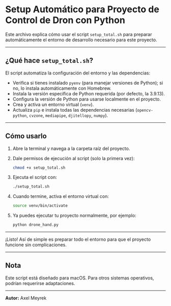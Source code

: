 # Setup Automático para Proyecto de Control de Dron con Python

Este archivo explica cómo usar el script `setup_total.sh` para preparar automáticamente el entorno de desarrollo necesario para este proyecto.

---

## ¿Qué hace `setup_total.sh`?

El script automatiza la configuración del entorno y las dependencias:

- Verifica si tienes instalado `pyenv` (para manejar versiones de Python); si no, lo instala automáticamente con Homebrew.
- Instala la versión específica de Python requerida (por defecto, la 3.9.13).
- Configura la versión de Python para usarse localmente en el proyecto.
- Crea y activa un entorno virtual (`venv`).
- Actualiza `pip` e instala todas las dependencias necesarias (`opencv-python`, `cvzone`, `mediapipe`, `djitellopy`, `numpy`).

---

## Cómo usarlo

1. Abre la terminal y navega a la carpeta raíz del proyecto.
2. Dale permisos de ejecución al script (solo la primera vez):

   ```bash
   chmod +x setup_total.sh
   ```

3. Ejecuta el script con:

   ```bash
   ./setup_total.sh
   ```

4. Cuando termine, activa el entorno virtual con:

   ```bash
   source venv/bin/activate
   ```

5. Ya puedes ejecutar tu proyecto normalmente, por ejemplo:

   ```bash
   python drone_hand.py
   ```

---

¡Listo! Así de simple es preparar todo el entorno para que el proyecto funcione sin complicaciones.

---

## Nota

Este script está diseñado para macOS. Para otros sistemas operativos, podrían requerirse adaptaciones.

---

**Autor:** Axel Meyrek  
